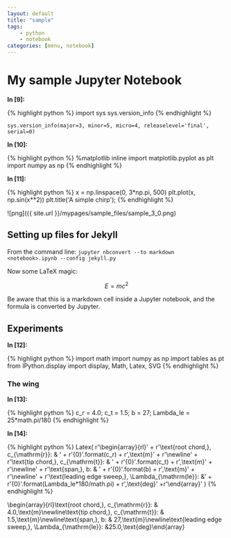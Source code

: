 ```yaml
---
layout: default
title: "sample"
tags:
    - python
    - notebook
categories: [menu, notebook]
---
```

# My sample Jupyter Notebook

**In [9]:**

{% highlight python %}
import sys
sys.version_info
{% endhighlight %}




    sys.version_info(major=3, minor=5, micro=4, releaselevel='final', serial=0)



**In [10]:**

{% highlight python %}
%matplotlib inline
import matplotlib.pyplot as plt
import numpy as np
{% endhighlight %}

**In [11]:**

{% highlight python %}
x = np.linspace(0, 3*np.pi, 500)
plt.plot(x, np.sin(x**2))
plt.title('A simple chirp');
{% endhighlight %}


![png]({{ site.url }}/mypages/sample_files/sample_3_0.png)


## Setting up files for Jekyll

From the command line:
`jupyter nbconvert --to markdown <notebook>.ipynb --config jekyll.py`

Now some LaTeX magic:

$$
E = m c^2
$$

Be aware that this is a markdown cell inside a Jupyter notebook, and the formula
is converted by Jupyter.

## Experiments

**In [12]:**

{% highlight python %}
import math
import numpy as np
import tables as pt
from IPython.display import display, Math, Latex, SVG
{% endhighlight %}

### The wing

**In [13]:**

{% highlight python %}
c_r = 4.0; c_t = 1.5; b = 27; Lambda_le = 25*math.pi/180
{% endhighlight %}

**In [14]:**

{% highlight python %}
Latex(
    r'\begin{array}{rl}'
    +  r'\text{root chord,}\, c_{\mathrm{r}}: & ' + r'{0}'.format(c_r) + r'\,\text{m}'
    +  r'\newline'
    +  r'\text{tip chord,}\, c_{\mathrm{t}}: & ' + r'{0}'.format(c_t) + r'\,\text{m}'
    +  r'\newline'
    +  r'\text{span,}\, b: & ' + r'{0}'.format(b) + r'\,\text{m}'
    +  r'\newline'
    +  r'\text{leading edge sweep,}\, \Lambda_{\mathrm{le}}: &' 
    +    r'{0}'.format(Lambda_le*180/math.pi) + r'\,\text{deg}'
    +r'\end{array}'
)
{% endhighlight %}




\begin{array}{rl}\text{root chord,}\, c_{\mathrm{r}}: & 4.0\,\text{m}\newline\text{tip chord,}\, c_{\mathrm{t}}: & 1.5\,\text{m}\newline\text{span,}\, b: & 27\,\text{m}\newline\text{leading edge sweep,}\, \Lambda_{\mathrm{le}}: &25.0\,\text{deg}\end{array}


